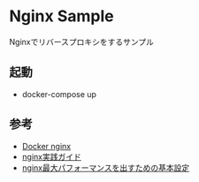 # Nginx Sample
Nginxでリバースプロキシをするサンプル

## 起動
- docker-compose up

## 参考
- [Docker nginx](https://hub.docker.com/_/nginx)
- [nginx実践ガイド](https://www.amazon.co.jp/nginx%E5%AE%9F%E8%B7%B5%E3%82%AC%E3%82%A4%E3%83%89-impress-top-gear-%E6%B8%A1%E8%BE%BA%E9%AB%98%E5%BF%97/dp/4295000728/ref=tmm_pap_swatch_0?_encoding=UTF8&qid=1599894384&sr=8-1)
- [nginx最大パフォーマンスを出すための基本設定](https://gist.github.com/koudaiii/386eb55a29b1adc19c5e)